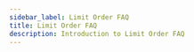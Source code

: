 ```yaml
---
sidebar_label: Limit Order FAQ
title: Limit Order FAQ
description: Introduction to Limit Order FAQ
---
```


<head>
    <title>Limit Order FAQ</title>
    <meta name="twitter:card" content="summary" />
</head>